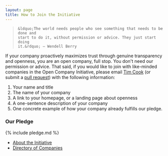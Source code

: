 ```yaml
---
layout: page
title: How to Join the Initiative
---
```

<blockquote>

    &ldquo;The world needs people who see something that needs to be done and
    start to do it, without permission or advice. They just start doing
    it.&rdquo; — Wendell Berry

</blockquote>

If your company proactively maximizes trust through genuine transparency and
openness, you are an open company, full stop. You don't need our permission or
advice. That said, if you would like to join with like-minded companies in the
Open Company Initiative, please email [Tim
Cook](mailto:tim@saxifrageschool.org) (or submit a [pull
request](https://github.com/opencompany/opencompany.github.io/blob/master/directory/index.html))
with the following information:

  1. Your name and title
  1. The name of your company
  1. A link to your homepage, or a landing page about openness
  1. A one-sentence description of your company
  1. One concrete example of how your company already fulfills our pledge.


### Our Pledge

{% include pledge.md %}

<div class="next-steps nav">
    <ul>
        <li><a href="/about/">About the Initiative</a></li>
        <li><a href="/directory/">Directory of Companies</a></li>
    </ul>
</div>
